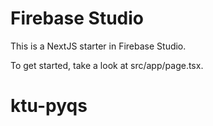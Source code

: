 # Firebase Studio

This is a NextJS starter in Firebase Studio.

To get started, take a look at src/app/page.tsx.
# ktu-pyqs
